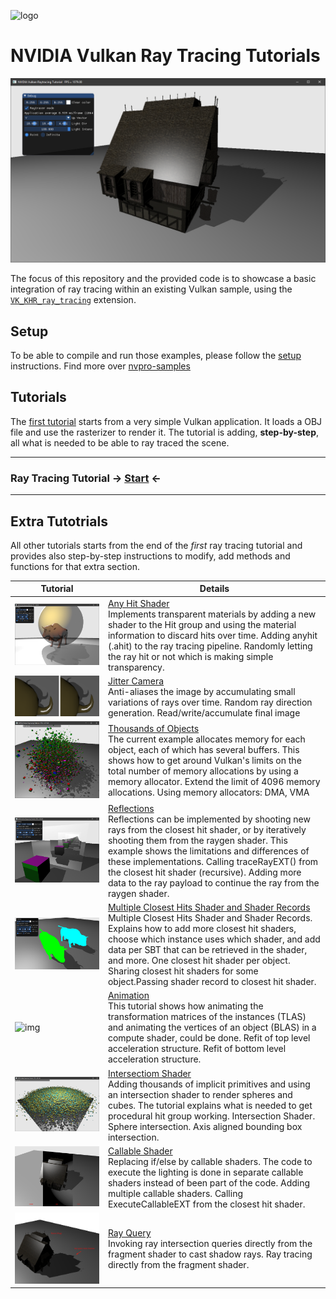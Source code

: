 ﻿![logo](http://nvidianews.nvidia.com/_ir/219/20157/NV_Designworks_logo_horizontal_greenblack.png)

# NVIDIA Vulkan Ray Tracing Tutorials

![resultRaytraceShadowMedieval](docs/Images/resultRaytraceShadowMedieval.png)


The focus of this repository and the provided code is to showcase a basic integration of
ray tracing within an existing Vulkan sample, using the
[`VK_KHR_ray_tracing`](https://www.khronos.org/registry/vulkan/specs/1.2-extensions/html/vkspec.html#VK_KHR_ray_tracing) extension.

## Setup

To be able to compile and run those examples, please follow the [setup](docs/setup.md) instructions. Find more over [nvpro-samples](https://github.com/nvpro-samples/build_all)

## Tutorials 

The [first tutorial](https://nvpro-samples.github.io/vk_raytracing_tutorial_KHR/) starts from a very simple Vulkan application. It loads a OBJ file and use the rasterizer to render it. The tutorial is adding, **step-by-step**, all what is needed to be able to ray traced the scene.

-------
### Ray Tracing Tutorial -> **[Start](https://nvpro-samples.github.io/vk_raytracing_tutorial_KHR/)** <-

-------


## Extra Tutotrials

All other tutorials starts from the end of the _first_ ray tracing tutorial and provides also step-by-step instructions to modify, add methods and functions for that
extra section. 



Tutorial | Details
---------|--------
![small](ray_tracing_anyhit/images/anyhit.png) | [Any Hit Shader](ray_tracing_anyhit)<br>Implements transparent materials by adding a new shader to the Hit group and using the material information to discard hits over time. Adding anyhit (.ahit) to the ray tracing pipeline. Randomly letting the ray hit or not which is making simple transparency.
![small](ray_tracing_jitter_cam/images/antialiasing.png) | [Jitter Camera](ray_tracing_jitter_cam)<br>  Anti-aliases the image by accumulating small variations of rays over time. Random ray direction generation. Read/write/accumulate final image
![img](ray_tracing_instances/images/instances.png) | [Thousands of Objects](ray_tracing_instances) <br> The current example allocates memory for each object, each of which has several buffers. This shows how to get around Vulkan's limits on the total number of memory allocations by using a memory allocator. Extend the limit of 4096 memory allocations. Using memory allocators: DMA, VMA
![img](ray_tracing_reflections/images/reflections.png) | [Reflections](ray_tracing_reflections) <br> Reflections can be implemented by shooting new rays from the closest hit shader, or by iteratively shooting them from the raygen shader. This example shows the limitations and differences of these implementations. Calling traceRayEXT() from the closest hit shader (recursive). Adding more data to the ray payload to continue the ray from the raygen shader.
![img](ray_tracing_manyhits/images/manyhits.png) | [Multiple Closest Hits Shader and Shader Records](ray_tracing_manyhits) <br> Multiple Closest Hits Shader and Shader Records. Explains how to add more closest hit shaders, choose which instance uses which shader, and add data per SBT that can be retrieved in the shader, and more. One closest hit shader per object. Sharing closest hit shaders for some object.Passing shader record to closest hit shader.
![img](ray_tracing_animation/images/animation2.gif) | [Animation](ray_tracing_animation) <br> This tutorial shows how animating the transformation matrices of the instances (TLAS) and animating the vertices of an object (BLAS) in a compute shader, could be done. Refit of top level acceleration structure. Refit of bottom level acceleration structure.
![img](ray_tracing_intersection/images/intersection.png) | [Intersectiom Shader](ray_tracing_intersection) <br> Adding thousands of implicit primitives and using an intersection shader to render spheres and cubes. The tutorial explains what is needed to get procedural hit group working. Intersection Shader. Sphere intersection. Axis aligned bounding box intersection.
![img](ray_tracing_callable/images/callable.png) | [Callable Shader](ray_tracing_callable) <br> Replacing if/else by callable shaders. The code to execute the lighting is done in separate callable shaders instead of been part of the code. Adding multiple callable shaders. Calling ExecuteCallableEXT from the closest hit shader.
![img](ray_tracing_rayquery/images/rayquery.png) | [Ray Query](ray_tracing_rayquery) <br> Invoking ray intersection queries directly from the fragment shader to cast shadow rays. Ray tracing directly from the fragment shader.
